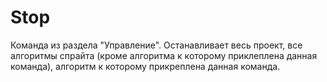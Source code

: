 # Stop
Команда из раздела "Управление". Останавливает весь проект, все алгоритмы спрайта (кроме алгоритма к которому приклеплена данная команда), алгоритм к которому прикреплена данная команда.
